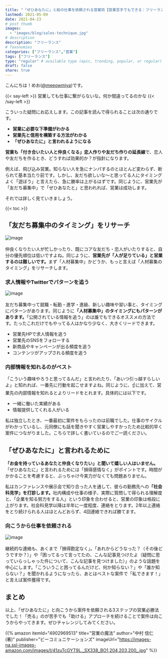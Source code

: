 ```yaml
---
title: "「ぜひあなたに」と絵の仕事を依頼される営業術【営業苦手でもできる｜フリーランス｜イラストレーター】"
lastmod: 2021-05-09
date: 2021-04-23 
# post thumb
images:
  - "images/blog/sales-technique.jpg"
# description
description: "フリーランス"
# Taxonomies
categories: ["フリーランス","営業"]
tags: ["フリーランス"]
type: "regular" # available type (epic, trending, popular, or regular)
draft: false
share: true
---
```


こんにちは！めお(<u><a href="https://twitter.com/meeowmiya" target="_blank">@meeowmiya</a></u>)です。

{{< say-left >}}
営業しても仕事に繋がらないな。何か間違ってるのかな
{{< /say-left >}}

こういった疑問にお応えします。この記事を読んで得られることは次の通りです。
* **営業に必要な下準備がわかる**
* **営業先と信用を構築する方法がわかる**
* **「ぜひあなたに」と言われるようになる**


<span class="keiko-red">**営業も「付き合いたい人と仲良くなる」恋人作りや友だち作りの延長線**</span>で、恋人や友だちを作るとき、どうすれば効果的か？が指針になります。

例えば、飛び込み営業。知らない人を急にナンパするのとほとんど変わらず、断られて基本当たり前です。しかし、友だち欲しいな〜と思ってる人にタイミングよく「遊ぼう」と言えたら、急に勝率は上がるはずです。同じように、営業先が「友だち募集中」で「ぜひあなたと」と思われれば、営業は成功します。

それでは詳しく見ていきましょう。


{{< toc >}}

## 「友だち募集中のタイミング」をリサーチ
![image](../../images/undraw/undraw_a_day_off.svg)<br><br>
仲良くなりたい人が忙しかったり、既にコアな友だち・恋人がいたりすると、自分の優先順位は低いですよね。同じように、<span class="keiko-red">**営業先が「人が足りている」と営業するのは難しいです。**</span>まず「人材募集中」かどうか、もっと言えば「人材募集のタイミング」をリサーチします。

### 求人情報やTwitterでパターンを追う
![image](../../images/undraw/undraw_social_life.svg)<br><br>
友だち募集中って就職・転勤・進学・進級、新しい趣味や習い事と、タイミングにパターンがあります。同じように<span class="keiko-red">**「人材募集中」のタイミングにもパターンがあります。**</span>「公開されている情報を追う」のは誰でもできるオススメの方法です。たったこれだけでもやってる人はかなり少なく、大きくリードできます。

* 営業先HPで求人情報を追う
* 営業先のSNSをフォローする
* 新商品やキャンペーンが出る頻度を追う
* コンテンツがアップされる頻度を追う

### 内部情報を知れるのがベスト
「こういう趣味やろうと思ってるんだ」と言われたり、「あいつ引っ越すらしいよ」と知れれば、一番先に行動を起こせますよね。同じように、☝️に加えて、営業先の内部情報を知れるとよりリードをとれます。具体的には以下です。

* 一緒に働いた実績がある
* 情報提供してくれる人がいる

私は独立したとき、一番最初に案件をもらったのは前職でした。仕事のサイクルがわかっているし、元同僚にも話を聞きやすく営業しやすかったため比較的早く案件につながりました。こちらで詳しく書いているのでご一読ください。

## 「ぜひあなたに」と言われるために
<span class="keiko-red">**「お金を持っているあなたと仲良くなりたい」と聞いて嬉しい人はいません。**</span>「ぜひあなたに」と言われるためには「損得感情なく」がポイントです。時間がかかることを考慮すると、ぶっちゃけ今実力がなくても問題ありません。

私はカンファレンスや展示会で知り合った人を通して、彼らの勤務先への<span class="keiko-red">**「社会科見学」を打診します。**</span>社内構成や仕事の様子、実際に質問して得られる理解度と、「企業を知る努力をする人」という印象を合わせると、営業の印象は格段に上がります。社会科見学以降は半年に一度程度、連絡をとります。2年以上連絡をとり続けられる人はほとんどおらず、4回連絡できれば勝てます。


### 向こうから仕事を依頼される
![image](../../images/undraw/undraw_business_deal.svg)<br><br>
継続的な連絡も、あくまで「損得勘定なく」。「あれからどうなった？（その後どうですか？）」や「困ってるって言ってたの、こんな記事見つけたよ（疑問に思っていらっしゃった件について、こんな記事を見つけました）」のような話題を中心にします。「こういうこと困ってるんだけど、何か知らない？」や「誰か知らない？」を聞かれるようになったら、あとはベストな案件で「私できます！」と言えば案件獲得です。

## まとめ
以上、「ぜひあなたに」と向こうから案件を依頼される3ステップの営業必勝法でした！「売る」のが苦手でも「助ける」アプローチを続けることで案件は向こうからやってきます。ぜひチャレンジしてみてください。

{{% amazon 
  itemId="4902969513"
  title="営業の魔法"
  author="中村 信仁  (著)"
  publisher="ビーコミュニケーションズ"
  imageUrl="https://images-na.ssl-images-amazon.com/images/I/41zuTcGYT9L._SX338_BO1,204,203,200_.jpg"
%}}